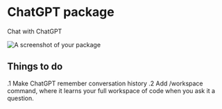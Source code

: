 # ChatGPT package

Chat with ChatGPT

![A screenshot of your package](https://f.cloud.github.com/assets/69169/2290250/c35d867a-a017-11e3-86be-cd7c5bf3ff9b.gif)

## Things to do

.1 Make ChatGPT remember conversation history
.2 Add /workspace command, where it learns your full workspace of code when you ask it a question.
